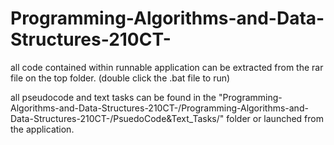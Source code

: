 # Programming-Algorithms-and-Data-Structures-210CT-
all code contained within
runnable application can be extracted from the rar file on the top folder. (double click the .bat file to run)

all pseudocode and text tasks can be found in the "Programming-Algorithms-and-Data-Structures-210CT-/Programming-Algorithms-and-Data-Structures-210CT-/PsuedoCode&Text_Tasks/" folder or launched from the application.
